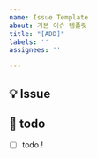 ```yaml
---
name: Issue Template
about: 기본 이슈 템플릿
title: "[ADD]"
labels: ''
assignees: ''

---
```


## 💡 Issue
<!-- 이슈에 대한 내용을 설명해주세요. -->

## 📝  todo
<!-- 해야 할 일들을 적어주세요. -->
- [ ] todo !
